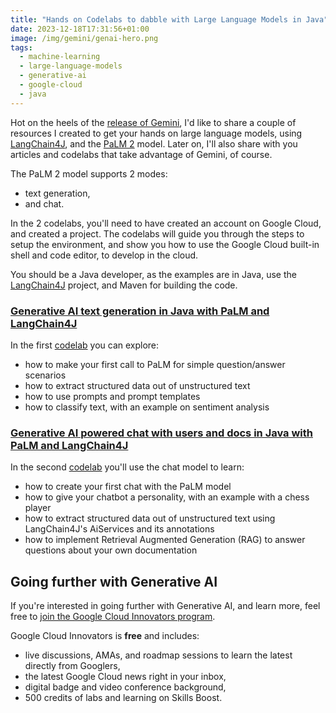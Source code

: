 ```yaml
---
title: "Hands on Codelabs to dabble with Large Language Models in Java"
date: 2023-12-18T17:31:56+01:00
image: /img/gemini/genai-hero.png
tags:
  - machine-learning
  - large-language-models
  - generative-ai
  - google-cloud
  - java
---
```


Hot on the heels of the [release of Gemini](https://glaforge.dev/posts/2023/12/13/get-started-with-gemini-in-java/),
I'd like to share a couple of resources I created to get your hands on large language models,
using [LangChain4J](https://github.com/langchain4j/), and the [PaLM 2](https://ai.google/discover/palm2/) model.
Later on, I'll also share with you articles and codelabs that take advantage of Gemini, of course.

The PaLM 2 model supports 2 modes:

- text generation,
- and chat.

In the 2 codelabs, you'll need to have created an account on Google Cloud, and created a project.
The codelabs will guide you through the steps to setup the environment,
and show you how to use the Google Cloud built-in shell and code editor, to develop in the cloud.

You should be a Java developer, as the examples are in Java, use the [LangChain4J](https://github.com/langchain4j/) project, and Maven for building the code.

### [Generative AI text generation in Java with PaLM and LangChain4J](https://codelabs.developers.google.com/codelabs/genai-text-gen-java-palm-langchain4j?hl=en#0)

In the first [codelab](https://codelabs.developers.google.com/codelabs/genai-text-gen-java-palm-langchain4j?hl=en#0)
you can explore:

- how to make your first call to PaLM for simple question/answer scenarios
- how to extract structured data out of unstructured text
- how to use prompts and prompt templates
- how to classify text, with an example on sentiment analysis

### [Generative AI powered chat with users and docs in Java with PaLM and LangChain4J](https://codelabs.developers.google.com/codelabs/genai-chat-java-palm-langchain4j?hl=en#0)

In the second [codelab](https://codelabs.developers.google.com/codelabs/genai-chat-java-palm-langchain4j?hl=en#0)
you'll use the chat model to learn:

- how to create your first chat with the PaLM model
- how to give your chatbot a personality, with an example with a chess player
- how to extract structured data out of unstructured text using LangChain4J's AiServices and its annotations
- how to implement Retrieval Augmented Generation (RAG) to answer questions about your own documentation

## Going further with Generative AI

If you're interested in going further with Generative AI, and learn more,
feel free to [join the Google Cloud Innovators program](https://goo.gle/generativeai).

Google Cloud Innovators is **free** and includes:

- live discussions, AMAs, and roadmap sessions to learn the latest directly from Googlers,
- the latest Google Cloud news right in your inbox,
- digital badge and video conference background,
- 500 credits of labs and learning on Skills Boost.
